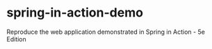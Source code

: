 # spring-in-action-demo
Reproduce the web application demonstrated in Spring in Action - 5e Edition
